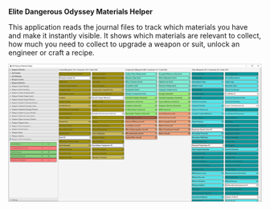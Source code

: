**Elite Dangerous Odyssey Materials Helper**

This application reads the journal files to track which materials you have and make it instantly visible. It shows which
materials are relevant to collect, how much you need to collect to upgrade a weapon or suit, unlock an engineer or craft
a recipe.

![Image of Application](product.png)